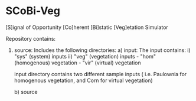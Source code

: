 # SCoBi-Veg
[S]ignal of Opportunity [Co]herent [Bi]static [Veg]etation Simulator

Repository contains:

1) source: Includes the following directories:
   a) input: The input contains:
      i) "sys" (system) inputs
      ii) "veg" (vegetation) inputs
          - "hom" (homogenous) vegetation
          - "vir" (virtual) vegetation

      input directory contains two different sample inputs ( i.e. Paulownia for homogenous vegetation, and Corn for virtual vegetation)
      
   b) source

